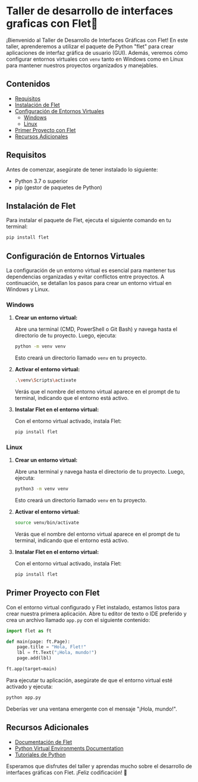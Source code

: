 # Taller de desarrollo de interfaces graficas con Flet🚀
¡Bienvenido al Taller de Desarrollo de Interfaces Gráficas con Flet! En este taller, aprenderemos a utilizar el paquete de Python "flet" para crear aplicaciones de interfaz gráfica de usuario (GUI). Además, veremos cómo configurar entornos virtuales con `venv` tanto en Windows como en Linux para mantener nuestros proyectos organizados y manejables.

## Contenidos

- [Requisitos](#requisitos)
- [Instalación de Flet](#instalación-de-flet)
- [Configuración de Entornos Virtuales](#configuración-de-entornos-virtuales)
  - [Windows](#windows)
  - [Linux](#linux)
- [Primer Proyecto con Flet](#primer-proyecto-con-flet)
- [Recursos Adicionales](#recursos-adicionales)

## Requisitos

Antes de comenzar, asegúrate de tener instalado lo siguiente:

- Python 3.7 o superior
- pip (gestor de paquetes de Python)

## Instalación de Flet

Para instalar el paquete de Flet, ejecuta el siguiente comando en tu terminal:

```sh
pip install flet
```

## Configuración de Entornos Virtuales

La configuración de un entorno virtual es esencial para mantener tus dependencias organizadas y evitar conflictos entre proyectos. A continuación, se detallan los pasos para crear un entorno virtual en Windows y Linux.

### Windows

1. **Crear un entorno virtual:**

   Abre una terminal (CMD, PowerShell o Git Bash) y navega hasta el directorio de tu proyecto. Luego, ejecuta:

   ```sh
   python -m venv venv
   ```

   Esto creará un directorio llamado `venv` en tu proyecto.

2. **Activar el entorno virtual:**

   ```sh
   .\venv\Scripts\activate
   ```

   Verás que el nombre del entorno virtual aparece en el prompt de tu terminal, indicando que el entorno está activo.

3. **Instalar Flet en el entorno virtual:**

   Con el entorno virtual activado, instala Flet:

   ```sh
   pip install flet
   ```

### Linux

1. **Crear un entorno virtual:**

   Abre una terminal y navega hasta el directorio de tu proyecto. Luego, ejecuta:

   ```sh
   python3 -m venv venv
   ```

   Esto creará un directorio llamado `venv` en tu proyecto.

2. **Activar el entorno virtual:**

   ```sh
   source venv/bin/activate
   ```

   Verás que el nombre del entorno virtual aparece en el prompt de tu terminal, indicando que el entorno está activo.

3. **Instalar Flet en el entorno virtual:**

   Con el entorno virtual activado, instala Flet:

   ```sh
   pip install flet
   ```

## Primer Proyecto con Flet

Con el entorno virtual configurado y Flet instalado, estamos listos para crear nuestra primera aplicación. Abre tu editor de texto o IDE preferido y crea un archivo llamado `app.py` con el siguiente contenido:

```python
import flet as ft

def main(page: ft.Page):
    page.title = "Hola, Flet!"
    lbl = ft.Text("¡Hola, mundo!")
    page.add(lbl)

ft.app(target=main)
```

Para ejecutar tu aplicación, asegúrate de que el entorno virtual esté activado y ejecuta:

```sh
python app.py
```

Deberías ver una ventana emergente con el mensaje "¡Hola, mundo!".

## Recursos Adicionales

- [Documentación de Flet](https://flet.dev/docs/)
- [Python Virtual Environments Documentation](https://docs.python.org/3/library/venv.html)
- [Tutoriales de Python](https://docs.python.org/3/tutorial/index.html)

Esperamos que disfrutes del taller y aprendas mucho sobre el desarrollo de interfaces gráficas con Flet. ¡Feliz codificación! 🚀

